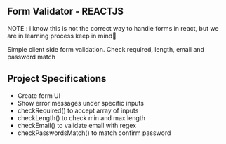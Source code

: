 ## Form Validator - REACTJS

NOTE : i know this is not the correct way to handle forms in react, but we are in learning process keep in mind🙌

Simple client side form validation. Check required, length, email and password match

## Project Specifications

- Create form UI
- Show error messages under specific inputs
- checkRequired() to accept array of inputs
- checkLength() to check min and max length
- checkEmail() to validate email with regex
- checkPasswordsMatch() to match confirm password
